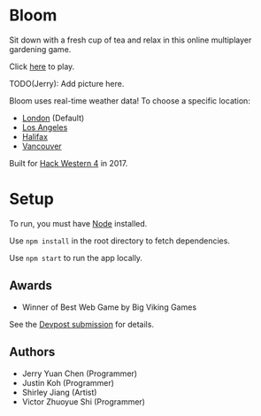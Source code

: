 # Bloom

Sit down with a fresh cup of tea and relax in this online multiplayer gardening game. 

Click [here](https://bloomhw4.herokuapp.com/) to play.

TODO(Jerry): Add picture here.

Bloom uses real-time weather data! To choose a specific location:

- [London](https://bloomhw4.herokuapp.com/london) (Default)
- [Los Angeles](https://bloomhw4.herokuapp.com/losangeles)
- [Halifax](https://bloomhw4.herokuapp.com/halifax)
- [Vancouver](https://bloomhw4.herokuapp.com/vancouver)

Built for [Hack Western 4](https://hackwestern4.devpost.com/) in 2017.

# Setup

To run, you must have [Node](https://nodejs.org/en/) installed.

Use `npm install` in the root directory to fetch dependencies.

Use `npm start` to run the app locally.

## Awards

- Winner of Best Web Game by Big Viking Games

See the [Devpost submission](https://devpost.com/software/bloom-k50zoy) for details.

## Authors

- Jerry Yuan Chen (Programmer)
- Justin Koh (Programmer)
- Shirley Jiang (Artist)
- Victor Zhuoyue Shi (Programmer)
